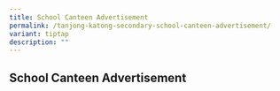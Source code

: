 ```yaml
---
title: School Canteen Advertisement
permalink: /tanjong-katong-secondary-school-canteen-advertisement/
variant: tiptap
description: ""
---
```

<h2>School Canteen Advertisement</h2>
<p></p>
<p></p>